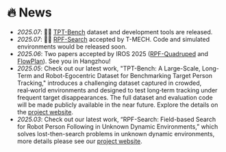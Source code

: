# 🔥 News
- *2025.07*: 🥳🥳 [TPT-Bench](https://medlartea.github.io/tpt-bench/) dataset and development tools are released.
- *2025.07*: 🎉🎉 [RPF-Search](https://medlartea.github.io/rpf-search/) accepted by T-MECH. Code and simulated environments would be released soon.
- *2025.06*: Two papers accepted by IROS 2025 ([RPF-Quadruped](https://medlartea.github.io/rpf-quadruped/) and [FlowPlan](https://instruction-following-project.github.io/)). See you in Hangzhou!
- *2025.05*: Check out our latest work, "TPT-Bench: A Large-Scale, Long-Term and Robot-Egocentric Dataset for Benchmarking Target Person Tracking," introduces a challenging dataset captured in crowded, real‑world environments and designed to test long‑term tracking under frequent target disappearances. The full dataset and evaluation code will be made publicly available in the near future. Explore the details on the [project website](https://medlartea.github.io/tpt-bench/).
- *2025.03*: Check out our latest work, “RPF-Search: Field-based Search for Robot Person Following in Unknown Dynamic Environments,” which solves lost-then-search problems in unknown dynamic environments, more details please see our [project website](https://medlartea.github.io/rpf-search/).
